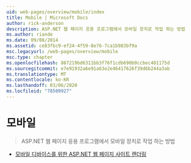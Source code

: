 ```yaml
---
uid: web-pages/overview/mobile/index
title: Mobile | Microsoft Docs
author: rick-anderson
description: ASP.NET 웹 페이지 응용 프로그램에서 모바일 장치로 작업 하는 방법
ms.author: riande
ms.date: 09/08/2014
ms.assetid: ce83fbc9-ef24-4f59-8e76-7ca1b983bf9a
msc.legacyurl: /web-pages/overview/mobile
msc.type: chapter
ms.openlocfilehash: 887219bd6311bb3f76f1cdb690b0ccbec401175d
ms.sourcegitcommit: e7e91932a6e91a63e2e46417626f39d6b244a3ab
ms.translationtype: MT
ms.contentlocale: ko-KR
ms.lasthandoff: 03/06/2020
ms.locfileid: "78509927"
---
```

# <a name="mobile"></a>모바일

> ASP.NET 웹 페이지 응용 프로그램에서 모바일 장치로 작업 하는 방법

- [모바일 디바이스를 위한 ASP.NET 웹 페이지 사이트 렌더링](rendering-aspnet-web-pages-sites-for-mobile-devices.md)
